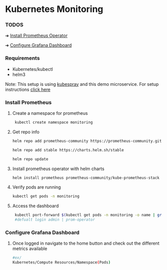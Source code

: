 # Kubernetes Monitoring


### TODOS
 ➜ [Install Prometheus Operator](#install-prometheus)

 ➜ [Configure Grafana Dashboard](#configure-grafana-dashboard)


### Requirements
- Kubernetes/kubectl 
- helm3

Note: This setup is using [kubespray](https://github.com/kubernetes-sigs/kubespray) and this demo microservice. For setup instructions [click here](https://github.com/ari-hacks/kubernetes-chaos-sandbox/blob/main/gremlin/README.md#create-kubespray-cluster)

### Install Prometheus

1. Create a namespace for prometheus
   
   ```BASH
    kubectl create namespace monitoring
   ```

2. Get repo info
    ```BASH
    helm repo add prometheus-community https://prometheus-community.github.io/helm-charts

    helm repo add stable https://charts.helm.sh/stable

    helm repo update
    ```
3. Install prometheus operator with helm charts
   
    ```BASH
    helm install prometheus prometheus-community/kube-prometheus-stack --namespace monitoring

    ```  

4. Verify pods are running
   
    ```BASH
    kubectl get pods -n monitoring
    ```
5. Access the dashboard
   
   ```BASH
    kubectl port-forward $(kubectl get pods -n monitoring -o name | grep grafana) 8080:3000 -n monitoring
    #defualt login admin | prom-operator
    ```


### Configure Grafana Dashboard

1. Once logged in navigate to the home button and check out the different metrics available
   
    ```BASH
    #ex/
    Kubernetes/Compute Resources/Namespace(Pods)
    ```
